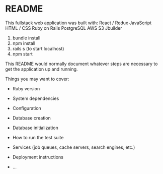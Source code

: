 # README


This fullstack web application was built with:
    React / Redux
    JavaScript
    HTML / CSS
    Ruby on Rails
    PostgreSQL
    AWS S3
    Jbuilder

1. bundle install
2. npm install 
3. rails s (to start localhost)
3. npm start

This README would normally document whatever steps are necessary to get the
application up and running.

Things you may want to cover:

* Ruby version

* System dependencies

* Configuration

* Database creation

* Database initialization

* How to run the test suite

* Services (job queues, cache servers, search engines, etc.)

* Deployment instructions
  

* ...


